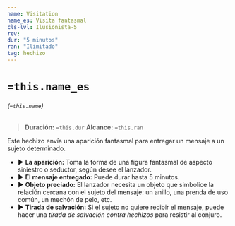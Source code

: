 ```yaml
---
name: Visitation
name_es: Visita fantasmal
cls-lvl: Ilusionista-5
rev: 
dur: "5 minutos"
ran: "Ilimitado"
tag: hechizo
---
```

# `=this.name_es`
###### (`=this.name`)

>**Duración:** `=this.dur`
>**Alcance:** `=this.ran`

Este hechizo envía una aparición fantasmal para entregar un mensaje a un sujeto determinado.
- ▶ **La aparición:** Toma la forma de una figura fantasmal de aspecto siniestro o seductor, según desee el lanzador. 
- ▶ **El mensaje entregado:** Puede durar hasta 5 minutos. 
- ▶ **Objeto preciado:** El lanzador necesita un objeto que simbolice la relación cercana con el sujeto del mensaje: un anillo, una prenda de uso común, un mechón de pelo, etc. 
- ▶ **Tirada de salvación:** Si el sujeto no quiere recibir el mensaje, puede hacer una _tirada de salvación contra hechizos_ para resistir al conjuro.
